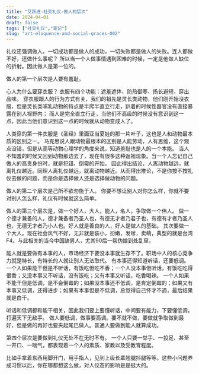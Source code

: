 ```yaml
---
title: "艾跃进-社交礼仪-做人的层次"
date: 2024-04-01
draft: false
tags: ["社交礼仪","笔记"]
slug: "art-eloquence-and-social-graces-002"
---
```


礼仪还强调做人。一切成功都是做人的成功，一切失败都是做人的失败。连人都做不好，还做什么事呢？
所以当一个人做事情遇到困难的时候，一定是他做人缺位的折射。因此做人是第一位的。

做人的第一个层次是人要有羞耻。

心人为什么要穿衣服？ 衣服有四个功能：遮羞遮体、防热御寒、扬长避短、穿出品味。
穿衣服跟人的行为方式有关，我们的祖先是灵长类动物，他们刚开始没衣服，但是灵长类哺乳动物的特点是半爬半直立行走，趴着的时候性器官没有直接暴露在别人视野内；
而人是完全直立行走，当他们不高级的时候没有意识到这一点，因此当他们意识到这一点的时候就从动物变成人了。

人类穿的第一件衣服是《圣经》里面亚当夏娃的那一片叶子，这也是人和动物最本质的区别之一。
马克思说人跟动物最根本的区别是人能劳动，人有思维，这个观点没错，但是从高等动物心理学的角度来说，知道羞耻也是人的一个本能。
当人不知羞的时候又回到动物那边去了，现在有很多这种返祖现象。当一个人忘记自己做人的高贵身份时，就是犯错、倒霉的开始。
因此得出结论，人离动物越远，就离礼仪越近。同理人离礼仪越远，就离动物越近。从而得出推论，不是你按不按礼仪去做的问题，而是你是选择做人还是选择做动物的问题。

做人的第二个层次是己所不欲勿施于人。
你要不想让别人对你怎么样，你就不要对别人怎么样，礼仪有时候就这么简单。

做人的第三个层次是，做一个好人，大人，能人，名人，争取做一个伟人。
做一个德才兼备的人，德才兼备者乃圣人也，有德无才者乃君子也，有德有才者乃圣人也，无德无才者乃小人也。好人就是善良的人，好人是做人的基础。
其次要做一个大人。现在社会风气不好，无非就是装小，扮嫩，发嗲，卖萌，典型的就是台湾F4。与此相关的当今中国缺男人，尤其90后一帮伪娘到处乱窜。

能人就是要做有本事的人，市场经济下要没本事就生存不了。职场中人的核心竞争力就是特长，有特长的人就让别人无法取代。
有本事还得知道听话，还要低调。一个人如果能干但是不听话，有饭吃但吃不香；一个人没本事但听话，有饭吃吃得很香；又没本事又不听话，没有饭吃；又有本事又听话，吃香喝辣。
一个人如果不能干但是低调，是不会倒霉的；如果没本事还不低调，是肯定倒霉的；如果又有本事又低调，还得进步；如果有本事但是不低调，总觉得自己怀才不遇，最后结果就是白干。

听话和低调都和能干相关，因此我们要上要懂听话，中间要有能力，下要懂低调，打遍天下无敌手。
做人要低调，做事要高调。要不就不做，要做就争取做到最好，但是做的再好也要夹起尾巴做人。普通人要做到能人就算成功。

第四个层次是要做到礼仪无处不在无时不有。
一个人只要一举手、一投足、甚至一开口、一喘气，都表现着一个人的素质、家教以及受教育程度。

比如手拿着东西用脚开门，用手指人，见到上级长辈翘腿抖腿等等。这些小问题养成习惯以后，你在哪都想这么做，对人仪态的影响是是挺大的。

